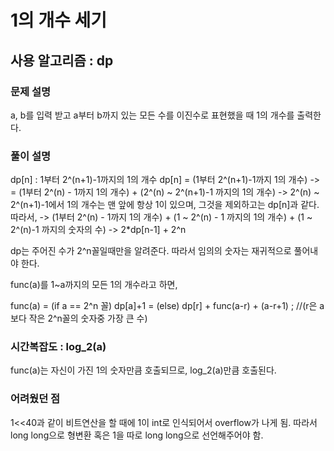 # 1의 개수 세기

## 사용 알고리즘 : dp

### 문제 설명

a, b를 입력 받고 a부터 b까지 있는 모든 수를 이진수로 표현했을 때 1의 개수를 출력한다.

### 풀이 설명

dp[n] : 1부터 2^(n+1)-1까지의 1의 개수
dp[n] = (1부터 2^(n+1)-1까지 1의 개수)
    -> = (1부터 2^(n) - 1까지 1의 개수) + (2^(n) ~ 2^(n+1)-1 까지의 1의 개수)
    -> 2^(n) ~ 2^(n+1)-1에서 1의 개수는 맨 앞에 항상 1이 있으며, 그것을 제외하고는 dp[n]과 같다. 따라서,
    -> (1부터 2^(n) - 1까지 1의 개수) + (1 ~ 2^(n) - 1 까지의 1의 개수) + (1 ~ 2^(n)-1 까지의 숫자의 수)
    -> 2*dp[n-1] + 2^n 

dp는 주어진 수가 2^n꼴일때만을 알려준다. 따라서 임의의 숫자는 재귀적으로 풀어내야 한다.

func(a)를 1~a까지의 모든 1의 개수라고 하면,

func(a) = (if a == 2^n 꼴) dp[a]+1
        = (else) dp[r] + func(a-r) + (a-r+1) ; //(r은 a보다 작은 2^n꼴의 숫자중 가장 큰 수)


### 시간복잡도 : log_2(a)

func(a)는 자신이 가진 1의 숫자만큼 호출되므로, log_2(a)만큼 호출된다.

### 어려웠던 점

1<<40과 같이 비트연산을 할 때에 1이 int로 인식되어서 overflow가 나게 됨. 따라서 long long으로 형변환 혹은 1을 따로 long long으로 선언해주어야 함.